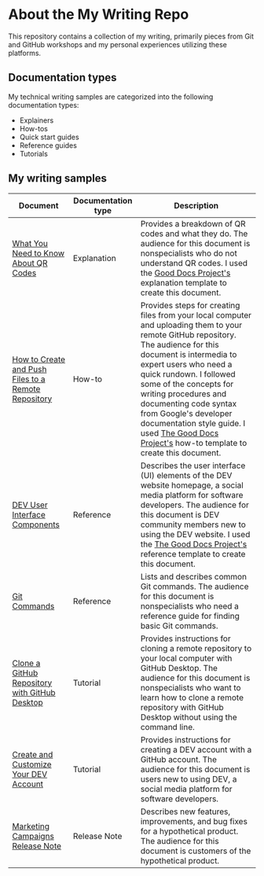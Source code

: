 # About the My Writing Repo

This repository contains a collection of my writing, primarily pieces from Git and GitHub workshops and my personal experiences utilizing these platforms.

## Documentation types

My technical writing samples are categorized into the following documentation types:

- Explainers
- How-tos
- Quick start guides
- Reference guides
- Tutorials

## My writing samples

| Document | Documentation type | Description |
| ------------- | ------------------ | ----------- |
| [What You Need to Know About QR Codes](https://github.com/heykayla/my-writing/blob/main/explainers/explanation-what-you-need-to-know-about-qr-codes.md) | Explanation | Provides a breakdown of QR codes and what they do. The audience for this document is nonspecialists who do not understand QR codes. I used the [Good Docs Project's](https://github.com/thegooddocsproject/templates/tree/dev/explanation) explanation template to create this document.|
| [How to Create and Push Files to a Remote Repository](https://github.com/heykayla/my-writing/blob/main/how-tos/how-to-create-and-push-files-to-a-remote-repo-tutorial.md) | How-to | Provides steps for creating files from your local computer and uploading them to your remote GitHub repository. The audience for this document is intermedia to expert users who need a quick rundown. I followed some of the concepts for writing procedures and documenting code syntax from Google's developer documentation style guide. I used [The Good Docs Project's](https://github.com/thegooddocsproject/templates/tree/dev/how-to) how-to template to create this document. |
| [DEV User Interface Components](https://github.com/heykayla/my-writing/blob/main/references/reference-dev-ui-components.md) | Reference | Describes the user interface (UI) elements of the DEV website homepage, a social media platform for software developers. The audience for this document is DEV community members new to using the DEV website. I used the [The Good Docs Project's](https://github.com/thegooddocsproject/templates/tree/dev/reference) reference template to create this document.|
| [Git Commands](https://github.com/heykayla/my-writing/blob/main/references/reference-git-commands.md) | Reference | Lists and describes common Git commands. The audience for this document is nonspecialists who need a reference guide for finding basic Git commands. |
| [Clone a GitHub Repository with GitHub Desktop](https://github.com/heykayla/my-writing/blob/main/tutorials/tutorial-clone-a-github-repo-with-github-desktop.md) | Tutorial | Provides instructions for cloning a remote repository to your local computer with GitHub Desktop. The audience for this document is nonspecialists who want to learn how to clone a remote repository with GitHub Desktop without using the command line. |
| [Create and Customize Your DEV Account](https://github.com/heykayla/my-writing/blob/main/tutorials/tutorial-create-and-customize-your-dev-account.md) | Tutorial | Provides instructions for creating a DEV account with a GitHub account. The audience for this document is users new to using DEV, a social media platform for software developers. |
| [Marketing Campaigns Release Note](https://github.com/heykayla/my-writing/blob/main/release-notes/release-note-marketing-campaigns.md) | Release Note | Describes new features, improvements, and bug fixes for a hypothetical product. The audience for this document is customers of the hypothetical product. |
